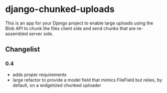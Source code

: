 # django-chunked-uploads

This is an app for your Django project to enable large uploads using the Blob API to chunk the files client side and send chunks that are re-assembled server side.


## Changelist

### 0.4
  * adds proper requirements
  * large refactor to provide a model field that mimics FileField but relies, by default, on a widgetized chunked uploader

